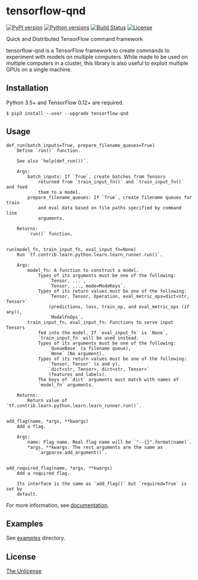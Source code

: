 # tensorflow-qnd

[![PyPI version](https://badge.fury.io/py/tensorflow-qnd.svg)](https://badge.fury.io/py/tensorflow-qnd)
[![Python versions](https://img.shields.io/pypi/pyversions/tensorflow-qnd.svg)]()
[![Build Status](https://travis-ci.org/raviqqe/tensorflow-qnd.svg?branch=master)](https://travis-ci.org/raviqqe/tensorflow-qnd)
[![License](https://img.shields.io/badge/license-unlicense-lightgray.svg)](https://unlicense.org)

Quick and Distributed TensorFlow command framework

tensorflow-qnd is a TensorFlow framework to create commands to experiment with
models on multiple computers.
While made to be used on multiple computers in a cluster, this library is also
useful to exploit multiple GPUs on a single machine.


## Installation

Python 3.5+ and TensorFlow 0.12+ are required.

```
$ pip3 install --user --upgrade tensorflow-qnd
```


## Usage

```
def_run(batch_inputs=True, prepare_filename_queues=True)
    Define `run()` function.

    See also `help(def_run())`.

    Args:
        batch_inputs: If `True`, create batches from Tensors
            returned from `train_input_fn()` and `train_input_fn()` and feed
            them to a model.
        prepare_filename_queues: If `True`, create filename queues for train
            and eval data based on file paths specified by command line
            arguments.

    Returns:
        `run()` function.


run(model_fn, train_input_fn, eval_input_fn=None)
    Run `tf.contrib.learn.python.learn.learn_runner.run()`.

    Args:
        model_fn: A function to construct a model.
            Types of its arguments must be one of the following:
                `Tensor, ...`,
                `Tensor, ..., mode=ModeKeys`.
            Types of its return values must be one of the following:
                `Tensor, Tensor, Operation, eval_metric_ops=dict<str, Tensor>`
                (predictions, loss, train_op, and eval_metric_ops (if any)),
                `ModelFnOps`.
        train_input_fn, eval_input_fn: Functions to serve input Tensors
            fed into the model. If `eval_input_fn` is `None`,
            `train_input_fn` will be used instead.
            Types of its arguments must be one of the following:
                `QueueBase` (a filename queue),
                `None` (No argument).
            Types of its return values must be one of the following:
                `Tensor, Tensor` (x and y),
                `dict<str, Tensor>, dict<str, Tensor>`
                (features and labels).
            The keys of `dict` arguments must match with names of
            `model_fn` arguments.

    Returns:
        Return value of `tf.contrib.learn.python.learn.learn_runner.run()`.


add_flag(name, *args, **kwargs)
    Add a flag.

    Args:
        name: Flag name. Real flag name will be `"--{}".format(name)`.
        *args, **kwargs: The rest arguments are the same as
            `argparse.add_argument()`.


add_required_flag(name, *args, **kwargs)
    Add a required flag.

    Its interface is the same as `add_flag()` but `required=True` is set by
    default.
```

For more information, see [documentation](https://raviqqe.github.io/tensorflow-qnd).


## Examples

See [examples](examples) directory.


## License

[The Unlicense](https://unlicense.org)
